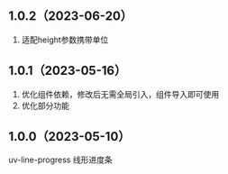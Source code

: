 ## 1.0.2（2023-06-20）
1. 适配height参数携带单位
## 1.0.1（2023-05-16）
1. 优化组件依赖，修改后无需全局引入，组件导入即可使用
2. 优化部分功能
## 1.0.0（2023-05-10）
uv-line-progress 线形进度条
